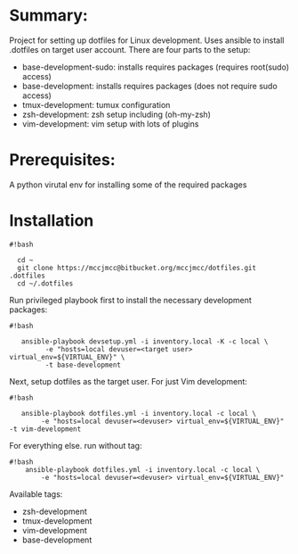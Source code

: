 Summary:
=======
Project for setting up dotfiles for Linux development.  Uses ansible to install .dotfiles on target user account.  There are four parts to the setup:

  *  base-development-sudo: installs requires packages (requires root(sudo) access)
  *  base-development: installs requires packages (does not require sudo access)
  *  tmux-development: tumux configuration
  *  zsh-development: zsh setup including (oh-my-zsh)
  *  vim-development: vim setup with lots of plugins
 
Prerequisites:
==============
   A python virutal env for installing some of the required packages

Installation
==============


```
#!bash

  cd ~
  git clone https://mccjmcc@bitbucket.org/mccjmcc/dotfiles.git .dotfiles
  cd ~/.dotfiles

```
   
Run privileged playbook first to install the necessary development packages:


```
#!bash

   ansible-playbook devsetup.yml -i inventory.local -K -c local \
         -e "hosts=local devuser=<target user> virtual_env=${VIRTUAL_ENV}" \
         -t base-development
```

Next, setup dotfiles as the target user.
   For just Vim development:

```
#!bash

   ansible-playbook dotfiles.yml -i inventory.local -c local \
        -e "hosts=local devuser=<devuser> virtual_env=${VIRTUAL_ENV}" -t vim-development
```

For everything else.
   run without tag:

```
#!bash
    ansible-playbook dotfiles.yml -i inventory.local -c local \
        -e "hosts=local devuser=<devuser> virtual_env=${VIRTUAL_ENV}"
```

Available tags:

  * zsh-development
  * tmux-development
  * vim-development
  * base-development
